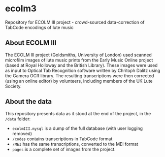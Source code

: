 # ecolm3
Repository for ECOLM III project - crowd-sourced data-correction of TabCode encodings of lute music
## About ECOLM III
The ECOLM III project (Goldsmiths, University of London) used scanned microfilm images of lute music prints from the Early Music Online project (based at Royal Holloway and the British Library). These images were used as input to Optical Tab Recognition software written by Chritoph Dalitz using the Gamera OCR library. The resulting transcriptions were then corrected (using an online editor) by volunteers, including members of the UK Lute Society.

## About the data
This repository presents data as it stood at the end of the project, in the `/data` folder:
 * `ecolmIII.mysql` is a dump of the full database (with user logging removed)
 * `/codes` contains transcriptions in TabCode format
 * `/MEI` has the same transcriptions, converted to the MEI format
 * `pages` is a complete set of images from the project.
